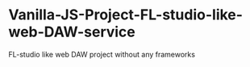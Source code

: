 # Vanilla-JS-Project-FL-studio-like-web-DAW-service
FL-studio like web DAW project without any frameworks
